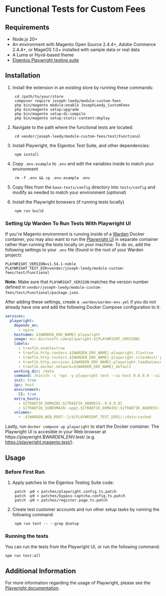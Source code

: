 # Functional Tests for Custom Fees

## Requirements

- Node.js 20+
- An environment with Magento Open Source 2.4.4+, Adobe Commerce 2.4.4+, or MageOS 1.0+ installed with sample data or 
  real data
- A Luma or Hyvä-based theme
- [Elgentos Playwright testing suite]

## Installation

1. Install the extension in an existing store by running these commands:

        cd /path/to/your/store
        composer require joseph-leedy/module-custom-fees
        php bin/magento module:enable JosephLeedy_CustomFees
        php bin/magento setup:upgrade
        php bin/magento setup:di:compile
        php bin/magento setup:static-content:deploy
2. Navigate to the path where the functional tests are located:

        cd vendor/joseph-leedy/module-custom-fees/test/Functional
3. Install Playwright, the Elgentos Test Suite, and other dependencies:

        npm install
4. Copy `.env.example` to `.env` and edit the variables inside to match your 
   environment

        rm -f .env && cp .env.example .env
5. Copy files from the `base-tests/config` directory into `tests/config` and 
   modify as needed to match your environment (_optional_)
6. Install the Playwright browsers (if running tests locally)

        npm run build

### Setting Up Warden To Run Tests With Playwright UI

If you're Magento environment is running inside of a [Warden] Docker container, you may also want to run the 
[Playwright UI] in separate container rather than running the tests locally on your machine. To do so, add the 
following settings to your `.env` file (found in the root of your Warden project):

```dotenv
PLAYWRIGHT_VERSION=v1.54.1-noble
PLAYWRIGHT_TEST_DIR=vendor/joseph-leedy/module-custom-fees/test/Functional
```

**Note:** Make sure that `PLAYWRIGHT_VERSION` matches the version number defined in
`vendor/joseph-leedy/module-custom-fees/test/Functional/package.json`.

After adding these settings, create a `.warden/warden-env.yml` if you do not already have one and add the following
Docker Compose configuration to it:

```yaml
services:
  playwright:
    depends_on:
      - nginx
    hostname: ${WARDEN_ENV_NAME}-playwright
    image: mcr.microsoft.com/playwright:${PLAYWRIGHT_VERSION}
    labels:
      - traefik.enable=true
      - traefik.http.routers.${WARDEN_ENV_NAME}-playwright.tls=true
      - traefik.http.routers.${WARDEN_ENV_NAME}-playwright.rule=Host(`playwright.${TRAEFIK_DOMAIN}`)
      - traefik.http.services.${WARDEN_ENV_NAME}-playwright.loadbalancer.server.port=3001
      - traefik.docker.network=${WARDEN_ENV_NAME}_default
    working_dir: /data
    command: /bin/sh -c "npx -y playwright test --ui-host 0.0.0.0 --ui-port 3001"
    init: true
    ipc: host
    environment:
      CI: true
    extra_hosts:
      - ${TRAEFIK_DOMAIN}:${TRAEFIK_ADDRESS:-0.0.0.0}
      - ${TRAEFIK_SUBDOMAIN:-app}.${TRAEFIK_DOMAIN}:${TRAEFIK_ADDRESS:-0.0.0.0}
    volumes:
      - .${WARDEN_WEB_ROOT:-}/${PLAYWRIGHT_TEST_DIR}/:/data:cached
```

Lastly, run `docker compose up playwright` to start the Docker container. The Playwright UI is accesible in your Web 
browser at https\://playwright.$WARDEN_ENV.test/ (e.g. https://playwright.magento.test/).

## Usage

### Before First Run

1. Apply patches to the Elgentos Testing Suite code:

        patch -p0 < patches/playwright.config.ts.patch
        patch -p0 < patches/bypass-captcha.config.ts.patch
        patch -p0 < patches/register.page.ts.patch
2. Create test customer accounts and run other setup tasks by running the following command:

        npm run test -- --grep @setup

### Running the tests

You can run the tests from the Playwright UI, or run the following command:

    npm run test:all

## Additional Information

For more information regarding the usage of Playwright, please see the [Playwright documentation].

[Elgentos Playwright testing suite]: https://github.com/elgentos/magento2-playwright
[Warden]: https://warden.dev
[Playwright UI]: https://playwright.dev/docs/test-ui-mode
[Playwright Documentation]: https://playwright.dev/docs/intro
